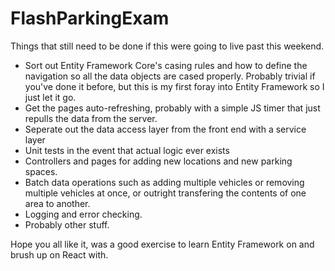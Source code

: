 # FlashParkingExam

Things that still need to be done if this were going to live past this weekend. 

* Sort out Entity Framework Core's casing rules and how to define the navigation so all the data objects are cased properly. Probably trivial if you've done it before, but this is my first foray into Entity Framework so I just let it go.
* Get the pages auto-refreshing, probably with a simple JS timer that just repulls the data from the server.
* Seperate out the data access layer from the front end with a service layer
* Unit tests in the event that actual logic ever exists
* Controllers and pages for adding new locations and new parking spaces. 
* Batch data operations such as adding multiple vehicles or removing multiple vehicles at once, or outright transfering the contents of one area to another.
* Logging and error checking.
* Probably other stuff.

Hope you all like it, was a good exercise to learn Entity Framework on and brush up on React with. 
